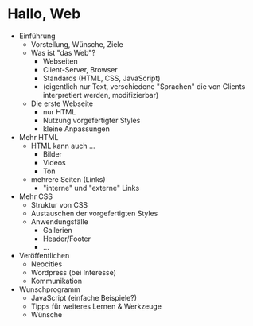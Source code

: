 # Hallo, Web

* Einführung
    - Vorstellung, Wünsche, Ziele
    - Was ist "das Web"?
        - Webseiten
        - Client-Server, Browser
        - Standards (HTML, CSS, JavaScript)
        - (eigentlich nur Text, verschiedene "Sprachen" die von Clients
          interpretiert werden, modifizierbar)
    - Die erste Webseite
        - nur HTML
        - Nutzung vorgefertigter Styles
        - kleine Anpassungen
* Mehr HTML
    - HTML kann auch ...
        - Bilder
        - Videos
        - Ton
    - mehrere Seiten (Links)
        - "interne" und "externe" Links
* Mehr CSS
    - Struktur von CSS
    - Austauschen der vorgefertigten Styles
    - Anwendungsfälle
        - Gallerien
        - Header/Footer
        - ...
* Veröffentlichen
    - Neocities
    - Wordpress (bei Interesse)
    - Kommunikation
* Wunschprogramm
    - JavaScript (einfache Beispiele?)
    - Tipps für weiteres Lernen & Werkzeuge
    - Wünsche
